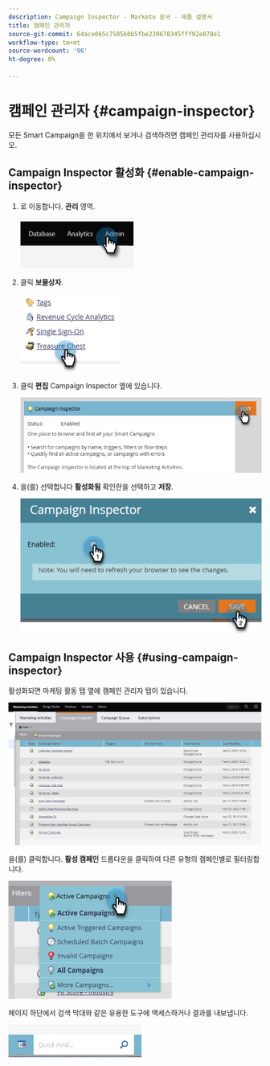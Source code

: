 ```yaml
---
description: Campaign Inspector - Marketo 문서 - 제품 설명서
title: 캠페인 관리자
source-git-commit: 64ace065c7505b0b5fbe230678345fff92e078e1
workflow-type: tm+mt
source-wordcount: '96'
ht-degree: 0%

---
```


# 캠페인 관리자 {#campaign-inspector}

모든 Smart Campaign을 한 위치에서 보거나 검색하려면 캠페인 관리자를 사용하십시오.

## Campaign Inspector 활성화 {#enable-campaign-inspector}

1. 로 이동합니다. **관리** 영역.

   ![](assets/campaign-inspector-1.png)

1. 클릭 **보물상자**.

   ![](assets/campaign-inspector-2.png)

1. 클릭 **편집** Campaign Inspector 옆에 있습니다.

   ![](assets/campaign-inspector-3.png)

1. 을(를) 선택합니다 **활성화됨** 확인란을 선택하고 **저장**.

   ![](assets/campaign-inspector-4.png)

## Campaign Inspector 사용 {#using-campaign-inspector}

활성화되면 마케팅 활동 탭 옆에 캠페인 관리자 탭이 있습니다.

![](assets/campaign-inspector-5.png)

을(를) 클릭합니다. **활성 캠페인** 드롭다운을 클릭하여 다른 유형의 캠페인별로 필터링합니다.

![](assets/campaign-inspector-6.png)

페이지 하단에서 검색 막대와 같은 유용한 도구에 액세스하거나 결과를 내보냅니다.

![](assets/campaign-inspector-7.png)
